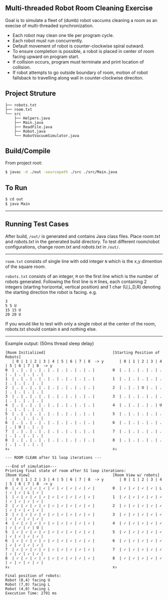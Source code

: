 ## Multi-threaded Robot Room Cleaning Exercise

Goal is to simulate a fleet of (dumb) robot vaccums cleaning a room as an execise of multi-threaded synchronization.

- Each robot may clean one tile per program cycle.
- Each robot must run concurrently.
- Default movement of robot is counter-clockwise spiral outward.
- To ensure completion is possible, a robot is placed in center of room facing upward on program start.
- If collision occurs, program must terminate and print location of collision.
- If robot attempts to go outside boundary of room, motion of robot fallsback to travelling along wall in counter-clockwise direciton.

## Project Struture

```
├── robots.txt
├── room.txt
└── src
    ├── Helpers.java
    ├── Main.java
    ├── ReadFile.java
    ├── Robot.java
    └── RobotVacuumSimulator.java
```

## Build/Compile

From project root:
```sh
$ javac -d ./out -sourcepath ./src ./src/Main.java
```

## To Run

```sh
$ cd out
$ java Main
```
---

## Running Test Cases

After build, `/out/` is generated and contains Java class files. Place *room.txt* and *robots.txt* in the generated build directory.
To test different room/robot configurations, change *room.txt* and *robots.txt* in `/out/`.

---

`room.txt` consists of single line with odd integer `N` which is the x,y dimention of the square room.

`robots.txt` consists of an integer, `M` on the first line which is the number of robots generated.
Following the first line is `M` lines, each containing 2 integers (starting horizontal, vertical position) and 1 char (U,L,D,R) denoting the starting direction the robot is facing. e.g.

```
3
5 5 U
15 15 U
20 20 U
```

If you would like to test with only a single robot at the center of the room, robots.txt should contain `0` and nothing else.

---

Example output: (50ms thread sleep delay)
```
[Room Initialized]                              [Starting Position of Robots]
   | 0 | 1 | 2 | 3 | 4 | 5 | 6 | 7 | 8  -> y       | 0 | 1 | 2 | 3 | 4 | 5 | 6 | 7 | 8  -> y
0  | . | . | . | . | . | . | . | . | . |        0  | . | . | . | . | . | . | . | . | . |
1  | . | . | . | . | . | . | . | . | . |        1  | . | . | . | . | . | . | . | . | . |
2  | . | . | . | . | . | . | . | . | . |        2  | . | . | U | . | . | . | . | . | . |
3  | . | . | . | . | . | . | . | . | . |        3  | . | . | . | . | . | . | . | . | . |
4  | . | . | . | . | . | . | . | . | . |        4  | . | . | . | . | U | . | . | . | . |
5  | . | . | . | . | . | . | . | . | . |        5  | . | . | . | . | . | . | . | . | . |
6  | . | . | . | . | . | . | . | . | . |        6  | . | . | . | . | . | . | U | . | . |
7  | . | . | . | . | . | . | . | . | . |        7  | . | . | . | . | . | . | . | . | . |
8  | . | . | . | . | . | . | . | . | . |        8  | . | . | . | . | . | . | . | . | . |
x↓                                              x↓

--- ROOM CLEAN after 51 loop iterations ---

---End of simulation---
Printing final state of room after 51 loop iterations:
[Room View]                                     [Room View w/ robots]
   | 0 | 1 | 2 | 3 | 4 | 5 | 6 | 7 | 8  -> y       | 0 | 1 | 2 | 3 | 4 | 5 | 6 | 7 | 8  -> y
0  | ✓ | ✓ | ✓ | ✓ | ✓ | ✓ | ✓ | ✓ | ✓ |        0  | ✓ | ✓ | ✓ | ✓ | L | ✓ | ✓ | L | ✓ |
1  | ✓ | ✓ | ✓ | ✓ | ✓ | ✓ | ✓ | ✓ | ✓ |        1  | ✓ | ✓ | ✓ | ✓ | ✓ | ✓ | ✓ | ✓ | ✓ |
2  | ✓ | ✓ | ✓ | ✓ | ✓ | ✓ | ✓ | ✓ | ✓ |        2  | ✓ | ✓ | ✓ | ✓ | ✓ | ✓ | ✓ | ✓ | ✓ |
3  | ✓ | ✓ | ✓ | ✓ | ✓ | ✓ | ✓ | ✓ | ✓ |        3  | ✓ | ✓ | ✓ | ✓ | ✓ | ✓ | ✓ | ✓ | ✓ |
4  | ✓ | ✓ | ✓ | ✓ | ✓ | ✓ | ✓ | ✓ | ✓ |        4  | ✓ | ✓ | ✓ | ✓ | ✓ | ✓ | ✓ | ✓ | U |
5  | ✓ | ✓ | ✓ | ✓ | ✓ | ✓ | ✓ | ✓ | ✓ |        5  | ✓ | ✓ | ✓ | ✓ | ✓ | ✓ | ✓ | ✓ | ✓ |
6  | ✓ | ✓ | ✓ | ✓ | ✓ | ✓ | ✓ | ✓ | ✓ |        6  | ✓ | ✓ | ✓ | ✓ | ✓ | ✓ | ✓ | ✓ | ✓ |
7  | ✓ | ✓ | ✓ | ✓ | ✓ | ✓ | ✓ | ✓ | ✓ |        7  | ✓ | ✓ | ✓ | ✓ | ✓ | ✓ | ✓ | ✓ | ✓ |
8  | ✓ | ✓ | ✓ | ✓ | ✓ | ✓ | ✓ | ✓ | ✓ |        8  | ✓ | ✓ | ✓ | ✓ | ✓ | ✓ | ✓ | ✓ | ✓ |
x↓                                              x↓

Final position of robots:
Robot (8,4) facing U
Robot (7,0) facing L
Robot (4,0) facing L
Execution Time: 2791 ms
```